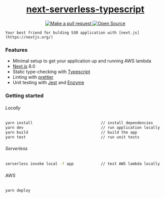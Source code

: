 <!-- Name -->

<h1 align="center">
  <a href="https://github.com/Meemaw/next-serverless-typescript">next-serverless-typescript</a>
</h1>

<!-- Badges -->

<p align="center">

  <a href="http://makeapullrequest.com">
    <img alt="Make a pull request" src="https://img.shields.io/badge/PRs-welcome-brightgreen.svg?style=flat-square" />
  </a>

  <a href="https://opensource.org/">
    <img alt="Open Source" src="https://badges.frapsoft.com/os/v1/open-source.svg?v=103"/>
  </a>

</p>

`Your best friend for bulding SSR application with [next.js](https://nextjs.org/)`

### Features

- Minimal setup to get your application up and running AWS lambda
- [Next.js](https://nextjs.org/) 8.0
- Static type-checking with [Typescript](https://www.typescriptlang.org/)
- Linting with [prettier](https://github.com/prettier/prettier)
- Unit testing with [Jest](https://jestjs.io/) and [Enzyme](https://github.com/airbnb/enzyme)

### Getting started

###### Locally

```sh
yarn install                              // install dependencies
yarn dev                                  // run application locally
yarn build                                // build the app
yarn test                                 // run unit tests
```

###### Serverless

```sh
serverless invoke local -f app            // test AWS lambda locally
```

###### AWS

```deploy
yarn deploy
```
